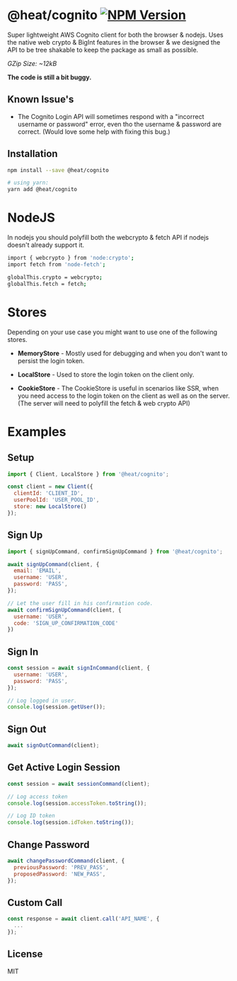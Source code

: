 # @heat/cognito [![NPM Version](https://img.shields.io/npm/v/@heat/cognito.svg)](https://www.npmjs.com/package/@heat/cognito)

Super lightweight AWS Cognito client for both the browser & nodejs. Uses the native web crypto & BigInt features in the browser & we designed the API to be tree shakable to keep the package as small as possible.

_GZip Size: ~12kB_

__The code is still a bit buggy.__

## Known Issue's
- The Cognito Login API will sometimes respond with a "incorrect username or password" error, even tho the username & password are correct. (Would love some help with fixing this bug.)

## Installation

```sh
npm install --save @heat/cognito

# using yarn:
yarn add @heat/cognito
```

# NodeJS

In nodejs you should polyfill both the webcrypto & fetch API if nodejs doesn't already support it.

```sh
import { webcrypto } from 'node:crypto';
import fetch from 'node-fetch';

globalThis.crypto = webcrypto;
globalThis.fetch = fetch;
```

# Stores

Depending on your use case you might want to use one of the following stores.

- __MemoryStore__ - Mostly used for debugging and when you don't want to persist the login token.

- __LocalStore__ - Used to store the login token on the client only.

- __CookieStore__ - The CookieStore is useful in scenarios like SSR, when you need access to the login token on the client as well as on the server. (The server will need to polyfill the fetch & web crypto API)

# Examples

## Setup

```js
import { Client, LocalStore } from '@heat/cognito';

const client = new Client({
  clientId: 'CLIENT_ID',
  userPoolId: 'USER_POOL_ID',
  store: new LocalStore()
});
```

## Sign Up

```js
import { signUpCommand, confirmSignUpCommand } from '@heat/cognito';

await signUpCommand(client, {
  email: 'EMAIL',
  username: 'USER',
  password: 'PASS',
});

// Let the user fill in his confirmation code.
await confirmSignUpCommand(client, {
  username: 'USER',
  code: 'SIGN_UP_CONFIRMATION_CODE'
})
```

## Sign In

```js
const session = await signInCommand(client, {
  username: 'USER',
  password: 'PASS',
});

// Log logged in user.
console.log(session.getUser());
```

## Sign Out

```js
await signOutCommand(client);
```

## Get Active Login Session

```js
const session = await sessionCommand(client);

// Log access token
console.log(session.accessToken.toString());

// Log ID token
console.log(session.idToken.toString());
```

## Change Password

```js
await changePasswordCommand(client, {
  previousPassword: 'PREV_PASS',
  proposedPassword: 'NEW_PASS',
});
```

## Custom Call

```js
const response = await client.call('API_NAME', {
  ...
});
```

## License

MIT
